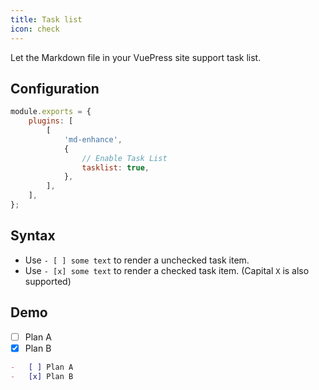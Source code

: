 ```yaml
---
title: Task list
icon: check
---
```


Let the Markdown file in your VuePress site support task list.

<!-- more -->

## Configuration

```js {7}
module.exports = {
    plugins: [
        [
            'md-enhance',
            {
                // Enable Task List
                tasklist: true,
            },
        ],
    ],
};
```

## Syntax

- Use `- [ ] some text` to render a unchecked task item.
- Use `- [x] some text` to render a checked task item. (Capital `X` is also supported)

## Demo

- [ ] Plan A
- [x] Plan B

```md
-   [ ] Plan A
-   [x] Plan B
```
